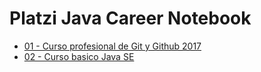 # Platzi Java Career Notebook

* [01 - Curso profesional de Git y Github 2017](https://github.com/luis0794/platzi-java-career-notebook/blob/master/01-Curso-Profesional-Git-GitHub-2017/readme.md)
* [02 - Curso basico Java SE](https://github.com/luis0794/platzi-java-career-notebook/blob/master/02-curso-basico-java-se/readme.md)
